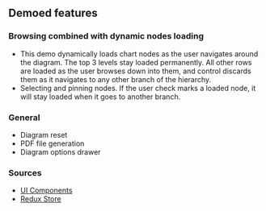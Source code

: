 ## Demoed features
### Browsing combined with dynamic nodes loading
* This demo dynamically loads chart nodes as the user navigates around the diagram. The top 3 levels stay loaded permanently. All other rows are loaded as the user browses down into them, and control discards them as it navigates to any other branch of the hierarchy.
* Selecting and pinning nodes. If the user check marks a loaded node, it will stay loaded when it goes to another branch.

### General
* Diagram reset
* PDF file generation
* Diagram options drawer

### Sources
* [UI Components](https://github.com/BasicPrimitives/react-demo/blob/master/client/src/containers/DynamicLoading/DynamicLoading.js)
* [Redux Store](https://github.com/BasicPrimitives/react-demo/blob/master/client/src/redux/modules/demos/dynamicloading.js)